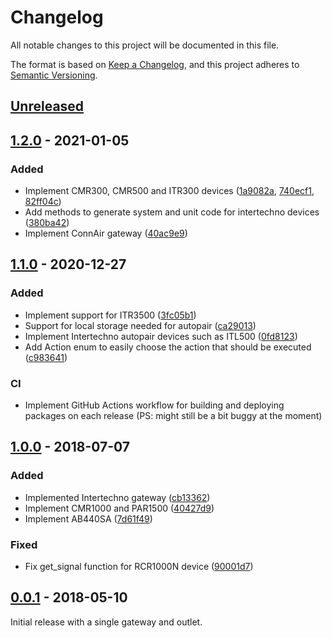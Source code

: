 # Changelog

All notable changes to this project will be documented in this file.

The format is based on [Keep a Changelog](https://keepachangelog.com/en/1.0.0/), and this project adheres
to [Semantic Versioning](https://semver.org/spec/v2.0.0.html).

## [Unreleased]

## [1.2.0] - 2021-01-05
### Added

- Implement CMR300, CMR500 and ITR300 devices ([1a9082a](https://github.com/d-Rickyy-b/pyBrematic/commit/1a9082a67e5c025c2dd7e0b8d2fc47108df204c6), [740ecf1](https://github.com/d-Rickyy-b/pyBrematic/commit/82ff04c5f69b778ea27f8f105f54d9fae43b03ce), [82ff04c](https://github.com/d-Rickyy-b/pyBrematic/commit/82ff04c5f69b778ea27f8f105f54d9fae43b03ce))
- Add methods to generate system and unit code for intertechno devices ([380ba42](https://github.com/d-Rickyy-b/pyBrematic/commit/380ba42d3d811c1aee74b93c83e74c88402b27c8))
- Implement ConnAir gateway ([40ac9e9](https://github.com/d-Rickyy-b/pyBrematic/commit/40ac9e90e998c55a74a4f7ad2688bda97ba92d66))

## [1.1.0] - 2020-12-27

### Added

- Implement support for ITR3500 ([3fc05b1](https://github.com/d-Rickyy-b/pyBrematic/commit/3fc05b1c9683c72dd1291dbb353f30bed3e040dd))
- Support for local storage needed for autopair ([ca29013](https://github.com/d-Rickyy-b/pyBrematic/commit/ca29013edd693855628231d05f0ef9c6aac8f4c8))
- Implement Intertechno autopair devices such as ITL500 ([0fd8123](https://github.com/d-Rickyy-b/pyBrematic/commit/0fd812356d573c7cd332c75071c3f53e5e8f59e1))
- Add Action enum to easily choose the action that should be executed ([c983641](https://github.com/d-Rickyy-b/pyBrematic/commit/c98364196b69230c6a8dd48c9d805ebfdf66f97e))

### CI

- Implement GitHub Actions workflow for building and deploying packages on each release (PS: might still be a bit buggy at the moment)

## [1.0.0] - 2018-07-07

### Added

- Implemented Intertechno gateway ([cb13362](https://github.com/d-Rickyy-b/pyBrematic/commit/cb1336296e82e0dbb34c0abb5f9fe4a7f2bf3c4f))
- Implement CMR1000 and PAR1500 ([40427d9](https://github.com/d-Rickyy-b/pyBrematic/commit/40427d9d70abb94832a62715ab885103f1a8b20a))
- Implement AB440SA ([7d61f49](https://github.com/d-Rickyy-b/pyBrematic/commit/7d61f49214938118486d3c20d52b489d2585e148))

### Fixed

- Fix get_signal function for RCR1000N device ([90001d7](https://github.com/d-Rickyy-b/pyBrematic/commit/90001d7bd62c15cca066343b8b649ea1f465daa7))

## [0.0.1] - 2018-05-10

Initial release with a single gateway and outlet.

[unreleased]: https://github.com/d-Rickyy-b/pyBrematic/compare/v1.2.0...HEAD
[1.2.0]: https://github.com/d-Rickyy-b/pyBrematic/compare/v1.1.0...v1.2.0
[1.1.0]: https://github.com/d-Rickyy-b/pyBrematic/compare/v1.0.0...v1.1.0
[1.0.0]: https://github.com/d-Rickyy-b/pyBrematic/compare/v0.0.1...v1.0.0
[0.0.1]: https://github.com/d-Rickyy-b/pyBrematic/tree/v0.0.1
